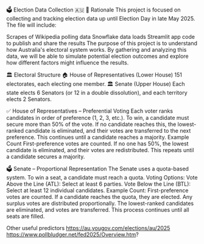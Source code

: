 🗳️ Election Data Collection 🇦🇺
🎯 Rationale
This project is focused on collecting and tracking election data up until Election Day in late May 2025. The file will include:

Scrapes of Wikipedia polling data
Snowflake data loads
Streamlit app code to publish and share the results
The purpose of this project is to understand how Australia's electoral system works. By gathering and analyzing this data, we will be able to simulate potential election outcomes and explore how different factors might influence the results.

🏛️ Electoral Structure
🏠 House of Representatives (Lower House)
151 electorates, each electing one member.
🏛️ Senate (Upper House)
Each state elects 6 Senators (or 12 in a double dissolution), and each territory elects 2 Senators.

✅ House of Representatives – Preferential Voting
Each voter ranks candidates in order of preference (1, 2, 3, etc.). To win, a candidate must secure more than 50% of the vote. If no candidate reaches this, the lowest-ranked candidate is eliminated, and their votes are transferred to the next preference. This continues until a candidate reaches a majority.
Example Count
First-preference votes are counted.
If no one has 50%, the lowest candidate is eliminated, and their votes are redistributed.
This repeats until a candidate secures a majority.

🗳️ Senate – Proportional Representation
The Senate uses a quota-based system. To win a seat, a candidate must reach a quota.
Voting Options:
Vote Above the Line (ATL): Select at least 6 parties.
Vote Below the Line (BTL): Select at least 12 individual candidates.
Example Count:
First-preference votes are counted.
If a candidate reaches the quota, they are elected. Any surplus votes are distributed proportionally.
The lowest-ranked candidates are eliminated, and votes are transferred.
This process continues until all seats are filled.

Other useful predictors
https://au.yougov.com/elections/au/2025
https://www.pollbludger.net/fed2025/Overview.htm?
